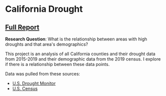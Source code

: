 # California Drought

## [Full Report](https://docs.google.com/document/d/13DUUH0yRBztU8hCNoiwQQCoa4h-ROq_o6VF9-ULpma0/edit?usp=sharing) 

**Research Question**: What is the relationship between areas with high droughts and that area's demographics?

This project is an analysis of all California counties and their drought data from 2015-2019 and their demographic data from the 2019 census. I explore if there is a relationship between these data points.

Data was pulled from these sources: 
* [U.S. Drought Monitor](https://droughtmonitor.unl.edu/)
* [U.S. Census](https://data.census.gov/cedsci/)

